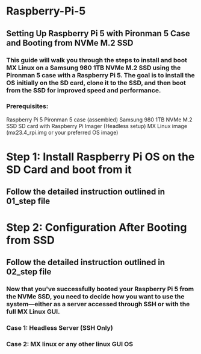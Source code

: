 # Raspberry-Pi-5
## Setting Up Raspberry Pi 5 with Pironman 5 Case and Booting from NVMe M.2 SSD
### This guide will walk you through the steps to install and boot MX Linux on a Samsung 980 1TB NVMe M.2 SSD using the Pironman 5 case with a Raspberry Pi 5. The goal is to install the OS initially on the SD card, clone it to the SSD, and then boot from the SSD for improved speed and performance.

### Prerequisites:
Raspberry Pi 5
Pironman 5 case (assembled)
Samsung 980 1TB NVMe M.2 SSD
SD card with Raspberry Pi Imager (Headless setup)
MX Linux image (mx23.4_rpi.img or your preferred OS image)

# Step 1:  Install Raspberry Pi OS on the SD Card and boot from it
## Follow the detailed instruction outlined in 01_step file

# Step 2: Configuration After Booting from SSD
## Follow the detailed instruction outlined in 02_step file

### Now that you've successfully booted your Raspberry Pi 5 from the NVMe SSD, you need to decide how you want to use the system—either as a server accessed through SSH or with the full MX Linux GUI.

### Case 1: Headless Server (SSH Only)
### Case 2: MX linux or any other linux GUI OS
